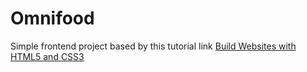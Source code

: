 # Omnifood
Simple frontend project based by this tutorial link [Build Websites with HTML5 and CSS3](https://www.youtube.com/playlist?list=PLJefabc5iiBPw0PiZsioWUKWLK3XhoAip)
